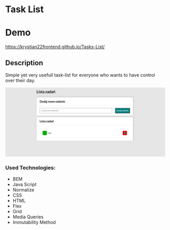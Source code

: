 # Task List

# Demo

https://krystian22frontend.github.io/Tasks-List/

## Description

Simple yet very usefull task-list for everyone who wants to have control over their day.

![Task-list](https://github.com/Krystian22FrontEnd/Tasks-List/blob/main/images/Task-list%20Demo.png?raw=true)

### Used Technologies:
- BEM
- Java Script
- Normalize
- CSS
- HTML
- Flex
- Grid
- Media Queries
- Immutability Method